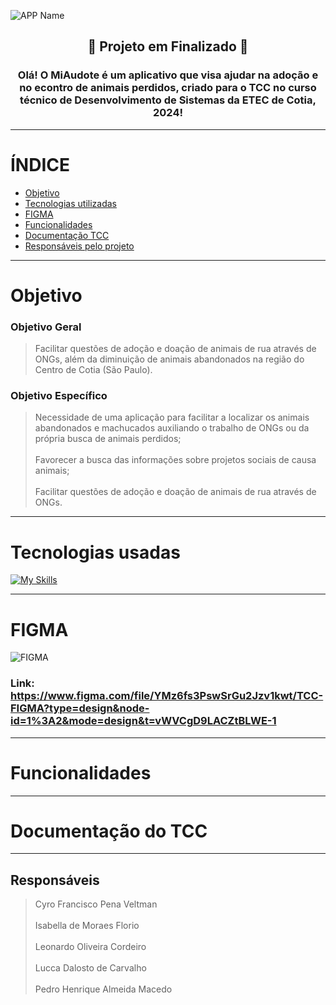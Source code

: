 ![APP Name](https://github.com/kyuven/MiAudote/assets/101908843/5def7350-52f2-4b25-a3ac-441fd19aa0b5)

<h2 align="center"> 
    🏁  Projeto em Finalizado  🏁
</h2>

<h3 align="center"> Olá! O MiAudote é um aplicativo que visa ajudar na adoção e no econtro de animais perdidos, criado para o TCC no curso técnico de Desenvolvimento de Sistemas da ETEC de Cotia, 2024! </h3>

*******
# ÍNDICE

* [Objetivo](#objetivo)
* [Tecnologias utilizadas](#tecnologias-usadas)
* [FIGMA](#figma)
* [Funcionalidades](#funcionalidades)
* [Documentação TCC](#documentacao)
* [Responsáveis pelo projeto](#responsaveis)
*******

<div id='objetivo' />
    
# Objetivo

### Objetivo Geral
> Facilitar questões de adoção e doação de animais de rua através de ONGs, além da diminuição de animais abandonados na região do Centro de Cotia (São Paulo).

### Objetivo Específico
> Necessidade de uma aplicação para facilitar a localizar os animais abandonados e machucados auxiliando o trabalho de ONGs ou da própria busca de animais perdidos; <br><br>
> Favorecer a busca das informações sobre projetos sociais de causa animais; <br><br>
> Facilitar questões de adoção e doação de animais de rua através de ONGs. 

*******

<div id='tecnologias-usadas' />
    
# Tecnologias usadas
[![My Skills](https://skillicons.dev/icons?i=figma,ai,androidstudio,java,firebase)](https://skillicons.dev)

*******

<div id='figma' />
    
# FIGMA

![FIGMA](https://github.com/kyuven/MiAudote/assets/101908843/93d08d2e-e68b-4659-94fc-d0a728f850c7)
### Link: https://www.figma.com/file/YMz6fs3PswSrGu2Jzv1kwt/TCC-FIGMA?type=design&node-id=1%3A2&mode=design&t=vWVCgD9LACZtBLWE-1

*******

<div id='funcionalidades' />
    
# Funcionalidades

*******

<div id='documentacao' />
    
# Documentação do TCC

*******

<div id='responsaveis' />
    
## Responsáveis
> Cyro Francisco Pena Veltman <br><br>
> Isabella de Moraes Florio <br><br>
> Leonardo Oliveira Cordeiro <br><br>
> Lucca Dalosto de Carvalho <br><br>
> Pedro Henrique Almeida Macedo
